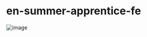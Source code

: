 # en-summer-apprentice-fe

![image](https://github.com/Morar-Cristina/en-summer-apprentice-fe/assets/100164128/afbd2725-c3af-49f7-ba2c-3af6e57999bf)
